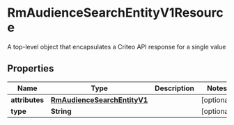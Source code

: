 

# RmAudienceSearchEntityV1Resource

A top-level object that encapsulates a Criteo API response for a single value

## Properties

| Name | Type | Description | Notes |
|------------ | ------------- | ------------- | -------------|
|**attributes** | [**RmAudienceSearchEntityV1**](RmAudienceSearchEntityV1.md) |  |  [optional] |
|**type** | **String** |  |  [optional] |



